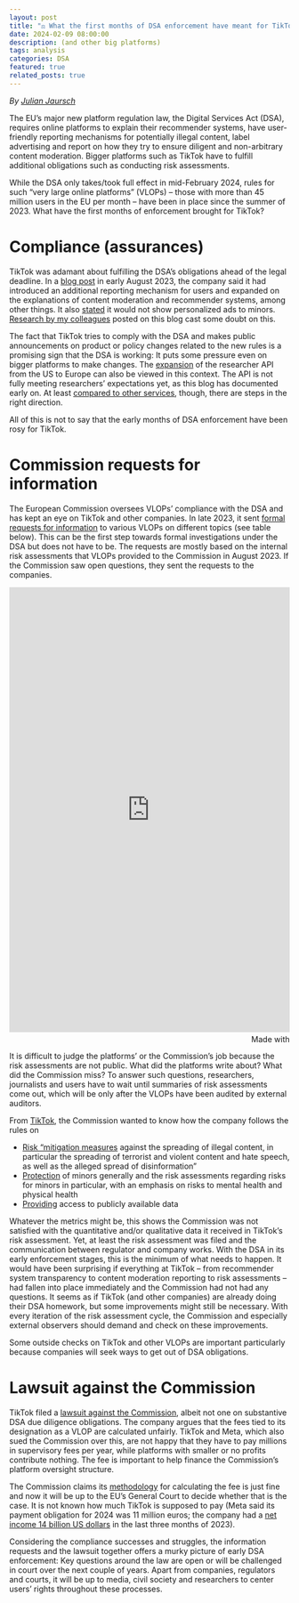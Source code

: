 ```yaml
---
layout: post
title: "⚖️ What the first months of DSA enforcement have meant for TikTok"
date: 2024-02-09 08:00:00
description: (and other big platforms)
tags: analysis
categories: DSA
featured: true
related_posts: true
---
```



*By [Julian Jaursch](https://www.stiftung-nv.de/de/person/dr-julian-jaursch)*

The EU’s major new platform regulation law, the Digital Services Act (DSA), requires online platforms to explain their recommender systems, have user-friendly reporting mechanisms for potentially illegal content, label advertising and report on how they try to ensure diligent and non-arbitrary content moderation. Bigger platforms such as TikTok have to fulfill additional obligations such as conducting risk assessments.

While the DSA only takes/took full effect in mid-February 2024, rules for such “very large online platforms” (VLOPs) – those with more than 45 million users in the EU per month – have been in place since the summer of 2023. What have the first months of enforcement brought for TikTok?

# **Compliance (assurances)**

TikTok was adamant about fulfilling the DSA’s obligations ahead of the legal deadline. In a [blog post](https://newsroom.tiktok.com/en-eu/fulfilling-commitments-dsa-update) in early August 2023, the company said it had introduced an additional reporting mechanism for users and expanded on the explanations of content moderation and recommender systems, among other things. It also [stated](https://www.tiktok.com/business/en/blog/privacy-updates-improved-data-control-transparency-tools) it would not show personalized ads to minors. [Research by my colleagues](https://tiktok-audit.com/blog/2023/Minors-a-la-carte-TikTok-allows-profiling-of-underage-teens/) posted on this blog cast some doubt on this.

The fact that TikTok tries to comply with the DSA and makes public announcements on product or policy changes related to the new rules is a promising sign that the DSA is working: It puts some pressure even on bigger platforms to make changes. The [expansion](https://newsroom.tiktok.com/en-eu/expanding-tiktoks-research-api-and-commercial-content-library) of the researcher API from the US to Europe can also be viewed in this context. The API is not fully meeting researchers’ expectations yet, as this blog has documented early on. At least [compared to other services](https://digitalmonitor.democracy-reporting.org/data-access/), though, there are steps in the right direction.

All of this is not to say that the early months of DSA enforcement have been rosy for TikTok.

# **Commission requests for information**

The European Commission oversees VLOPs’ compliance with the DSA and has kept an eye on TikTok and other companies. In late 2023, it sent [formal requests for information](https://digital-strategy.ec.europa.eu/en/policies/list-designated-vlops-and-vloses) to various VLOPs on different topics (see table below). This can be the first step towards formal investigations under the DSA but does not have to be. The requests are mostly based on the internal risk assessments that VLOPs provided to the Commission in August 2023. If the Commission saw open questions, they sent the requests to the companies.

<iframe src='https://flo.uri.sh/visualisation/16732340/embed' title='Interactive or visual content' class='flourish-embed-iframe' frameborder='0' scrolling='no' style='width:100%;height:800px;' sandbox='allow-same-origin allow-forms allow-scripts allow-downloads allow-popups allow-popups-to-escape-sandbox allow-top-navigation-by-user-activation'></iframe><div style='width:100%!;margin-top:4px!important;text-align:right!important;'><a class='flourish-credit' href='https://public.flourish.studio/visualisation/16732340/?utm_source=embed&utm_campaign=visualisation/16732340' target='_top' style='text-decoration:none!important'><img alt='Made with Flourish' src='https://public.flourish.studio/resources/made_with_flourish.svg' style='width:105px!important;height:16px!important;border:none!important;margin:0!important;'> </a></div>

It is difficult to judge the platforms’ or the Commission’s job because the risk assessments are not public. What did the platforms write about? What did the Commission miss? To answer such questions, researchers, journalists and users have to wait until summaries of risk assessments come out, which will be only after the VLOPs have been audited by external auditors.

From [TikTok](https://digital-strategy.ec.europa.eu/en/policies/list-designated-vlops-and-vloses#ecl-inpage-tiktok), the Commission wanted to know how the company follows the rules on

- [Risk “mitigation measures](https://digital-strategy.ec.europa.eu/en/news/commission-sends-request-information-tiktok-under-digital-services-act) against the spreading of illegal content, in particular the spreading of terrorist and violent content and hate speech, as well as the alleged spread of disinformation”
- [Protection](https://digital-strategy.ec.europa.eu/en/news/commission-sends-requests-information-tiktok-and-youtube-under-digital-services-act) of minors generally and the risk assessments regarding risks for minors in particular, with an emphasis on risks to mental health and physical health
- [Providing](https://digital-strategy.ec.europa.eu/en/news/commission-sends-requests-information-17-very-large-online-platforms-and-search-engines-under) access to publicly available data

Whatever the metrics might be, this shows the Commission was not satisfied with the quantitative and/or qualitative data it received in TikTok’s risk assessment. Yet, at least the risk assessment was filed and the communication between regulator and company works. With the DSA in its early enforcement stages, this is the minimum of what needs to happen. It would have been surprising if everything at TikTok – from recommender system transparency to content moderation reporting to risk assessments – had fallen into place immediately and the Commission had not had any questions. It seems as if TikTok (and other companies) are already doing their DSA homework, but some improvements might still be necessary. With every iteration of the risk assessment cycle, the Commission and especially external observers should demand and check on these improvements.

Some outside checks on TikTok and other VLOPs are important particularly because companies will seek ways to get out of DSA obligations.

# **Lawsuit against the Commission**

TikTok filed a [lawsuit against the Commission](https://www.politico.eu/article/tiktok-joins-meta-in-suing-eu-over-online-content-rulebook/), albeit not one on substantive DSA due diligence obligations. The company argues that the fees tied to its designation as a VLOP are calculated unfairly. TikTok and Meta, which also sued the Commission over this, are not happy that they have to pay millions in supervisory fees per year, while platforms with smaller or no profits contribute nothing. The fee is important to help finance the Commission’s platform oversight structure.

The Commission claims its [methodology](https://eur-lex.europa.eu/legal-content/en/TXT/?uri=CELEX:32023R1127) for calculating the fee is just fine and now it will be up to the EU’s General Court to decide whether that is the case. It is not known how much TikTok is supposed to pay (Meta said its payment obligation for 2024 was 11 million euros; the company had a [net income 14 billion US dollars](https://investor.fb.com/investor-news/press-release-details/2024/Meta-Reports-Fourth-Quarter-and-Full-Year-2023-Results-Initiates-Quarterly-Dividend/default.aspx) in the last three months of 2023).

Considering the compliance successes and struggles, the information requests and the lawsuit together offers a murky picture of early DSA enforcement: Key questions around the law are open or will be challenged in court over the next couple of years. Apart from companies, regulators and courts, it will be up to media, civil society and researchers to center users’ rights throughout these processes.